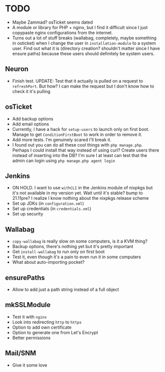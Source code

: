 # TODO
* Maybe Zammad? osTicket seems dated
* A module or library for PHP + nginx, but I find it difficult since I just copypaste nginx configurations from the internet.
* Turns out a lot of stuff breaks (wallabag, completely, maybe something in osticket) when I change the user in `installation-module` to a system user. Find out what it is (directory creation? shouldn't matter since I have ensure paths) because these users should definitely be system users.

## Neuron
* Finish test. UPDATE: Test that it actually is pulled on a request to `refreshPort`. But how? I can make the request but I don't know how to check it it's pulling

## osTicket
* Add backup options
* Add email options
* Currently, I have a hack for `setup-users` to launch only on first boot. Manage to get `ConditionFirstBoot` to work in order to remove it.
* Add more tests. I'm genuinely scared I'll break it.
* I found out you can do all these cool things with `php manage.php`. Perhaps I could install that way instead of using curl? Create users there instead of inserting into the DB? I'm sure I at least can test that the admin can login using `php manage.php agent login`

## Jenkins
* ON HOLD. I want to use `withCLI` in the Jenkins module of nixpkgs but it's not available in my version yet. Wait until it's stable? bump to 21.11pre? I realize I know nothing about the nixpkgs release scheme
* Set up JDKs (in `configuration.xml`)
* Set up credentials (in `credentials.xml`)
* Set up security

## Wallabag
* `copy-wallabag` is really slow on some computers, is it a KVM thing?
* Backup options, there's nothing yet but it's pretty important
* Get `install-wallabag` to run only on first boot
* Test it, even though it's a pain to even run it in some computers
* What about auto-importing pocket?

## ensurePaths
* Allow to add just a path string instead of a full object

## mkSSLModule
* Test it with `nginx`
* Look into redirecting `http` to `https`
* Option to add own certificate
* Option to generate one from Let's Encrypt
* Better permissions

## Mail/SNM
* Give it some love
